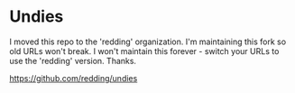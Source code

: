 # Undies

I moved this repo to the 'redding' organization. I'm maintaining this fork so old URLs won't break. I won't maintain this forever - switch your URLs to use the 'redding' version. Thanks.

https://github.com/redding/undies
